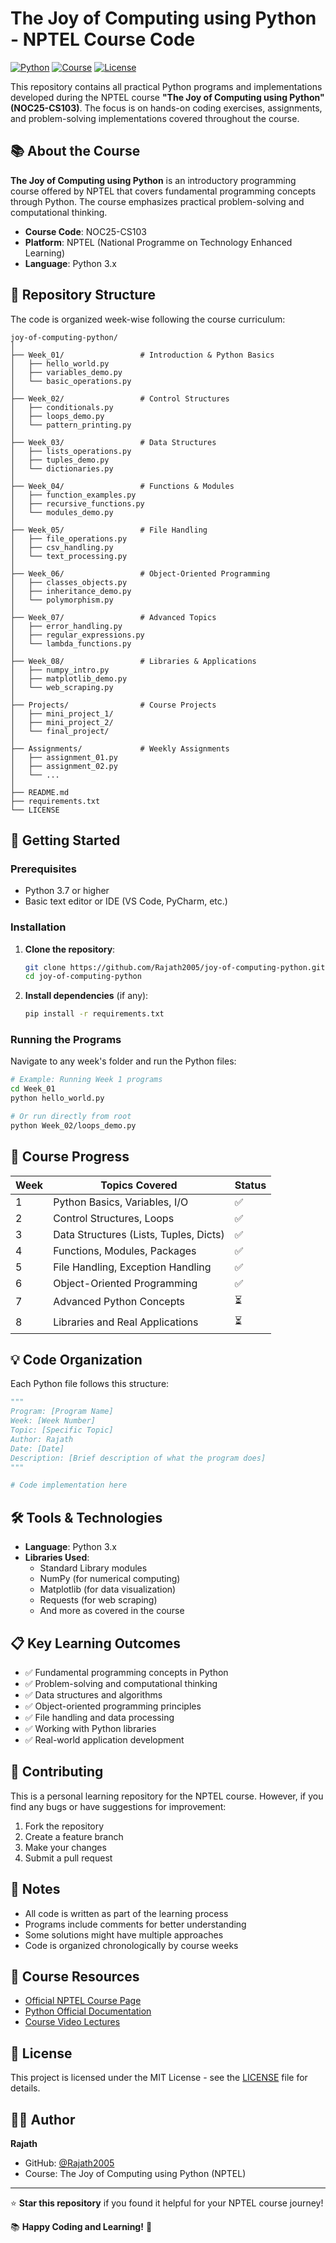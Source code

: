 # The Joy of Computing using Python - NPTEL Course Code

[![Python](https://img.shields.io/badge/Python-3.x-blue.svg)](https://www.python.org/)
[![Course](https://img.shields.io/badge/NPTEL-NOC25--CS103-green.svg)](https://nptel.ac.in/)
[![License](https://img.shields.io/badge/License-MIT-yellow.svg)](LICENSE)

This repository contains all practical Python programs and implementations developed during the NPTEL course **"The Joy of Computing using Python" (NOC25-CS103)**. The focus is on hands-on coding exercises, assignments, and problem-solving implementations covered throughout the course.

## 📚 About the Course

**The Joy of Computing using Python** is an introductory programming course offered by NPTEL that covers fundamental programming concepts through Python. The course emphasizes practical problem-solving and computational thinking.

- **Course Code**: NOC25-CS103
- **Platform**: NPTEL (National Programme on Technology Enhanced Learning)
- **Language**: Python 3.x

## 📂 Repository Structure

The code is organized week-wise following the course curriculum:

```
joy-of-computing-python/
│
├── Week_01/                 # Introduction & Python Basics
│   ├── hello_world.py
│   ├── variables_demo.py
│   └── basic_operations.py
│
├── Week_02/                 # Control Structures
│   ├── conditionals.py
│   ├── loops_demo.py
│   └── pattern_printing.py
│
├── Week_03/                 # Data Structures
│   ├── lists_operations.py
│   ├── tuples_demo.py
│   └── dictionaries.py
│
├── Week_04/                 # Functions & Modules
│   ├── function_examples.py
│   ├── recursive_functions.py
│   └── modules_demo.py
│
├── Week_05/                 # File Handling
│   ├── file_operations.py
│   ├── csv_handling.py
│   └── text_processing.py
│
├── Week_06/                 # Object-Oriented Programming
│   ├── classes_objects.py
│   ├── inheritance_demo.py
│   └── polymorphism.py
│
├── Week_07/                 # Advanced Topics
│   ├── error_handling.py
│   ├── regular_expressions.py
│   └── lambda_functions.py
│
├── Week_08/                 # Libraries & Applications
│   ├── numpy_intro.py
│   ├── matplotlib_demo.py
│   └── web_scraping.py
│
├── Projects/                # Course Projects
│   ├── mini_project_1/
│   ├── mini_project_2/
│   └── final_project/
│
├── Assignments/             # Weekly Assignments
│   ├── assignment_01.py
│   ├── assignment_02.py
│   └── ...
│
├── README.md
├── requirements.txt
└── LICENSE
```

## 🚀 Getting Started

### Prerequisites

- Python 3.7 or higher
- Basic text editor or IDE (VS Code, PyCharm, etc.)

### Installation

1. **Clone the repository**:
   ```bash
   git clone https://github.com/Rajath2005/joy-of-computing-python.git
   cd joy-of-computing-python
   ```

2. **Install dependencies** (if any):
   ```bash
   pip install -r requirements.txt
   ```

### Running the Programs

Navigate to any week's folder and run the Python files:

```bash
# Example: Running Week 1 programs
cd Week_01
python hello_world.py

# Or run directly from root
python Week_02/loops_demo.py
```

## 📅 Course Progress

| Week | Topics Covered | Status |
|------|----------------|---------|
| 1 | Python Basics, Variables, I/O | ✅ |
| 2 | Control Structures, Loops | ✅ |
| 3 | Data Structures (Lists, Tuples, Dicts) | ✅ |
| 4 | Functions, Modules, Packages | ✅ |
| 5 | File Handling, Exception Handling | ✅ |
| 6 | Object-Oriented Programming | ✅ |
| 7 | Advanced Python Concepts | ⏳ |
| 8 | Libraries and Real Applications | ⏳ |

## 💡 Code Organization

Each Python file follows this structure:

```python
"""
Program: [Program Name]
Week: [Week Number]
Topic: [Specific Topic]
Author: Rajath
Date: [Date]
Description: [Brief description of what the program does]
"""

# Code implementation here
```

## 🛠️ Tools & Technologies

- **Language**: Python 3.x
- **Libraries Used**: 
  - Standard Library modules
  - NumPy (for numerical computing)
  - Matplotlib (for data visualization)
  - Requests (for web scraping)
  - And more as covered in the course

## 📋 Key Learning Outcomes

- ✅ Fundamental programming concepts in Python
- ✅ Problem-solving and computational thinking
- ✅ Data structures and algorithms
- ✅ Object-oriented programming principles
- ✅ File handling and data processing
- ✅ Working with Python libraries
- ✅ Real-world application development

## 🤝 Contributing

This is a personal learning repository for the NPTEL course. However, if you find any bugs or have suggestions for improvement:

1. Fork the repository
2. Create a feature branch
3. Make your changes
4. Submit a pull request

## 📝 Notes

- All code is written as part of the learning process
- Programs include comments for better understanding
- Some solutions might have multiple approaches
- Code is organized chronologically by course weeks

## 📖 Course Resources

- [Official NPTEL Course Page](https://nptel.ac.in/)
- [Python Official Documentation](https://docs.python.org/3/)
- [Course Video Lectures](https://nptel.ac.in/)

## 📄 License

This project is licensed under the MIT License - see the [LICENSE](LICENSE) file for details.

## 👨‍💻 Author

**Rajath**
- GitHub: [@Rajath2005](https://github.com/Rajath2005)
- Course: The Joy of Computing using Python (NPTEL)

---

⭐ **Star this repository** if you found it helpful for your NPTEL course journey!

📚 **Happy Coding and Learning!** 🐍
